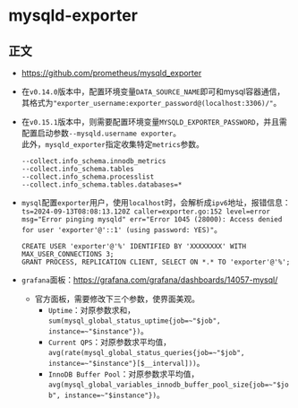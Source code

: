 # mysqld-exporter

## 正文
- https://github.com/prometheus/mysqld_exporter

- 在`v0.14.0`版本中，配置环境变量`DATA_SOURCE_NAME`即可和mysql容器通信，其格式为`"exporter_username:exporter_password@(localhost:3306)/"`。

- 在`v0.15.1`版本中，则需要配置环境变量`MYSQLD_EXPORTER_PASSWORD`，并且需配置启动参数`--mysqld.username exporter`。  
  此外，`mysqld_exporter`指定收集特定`metrics`参数。
  ```
  --collect.info_schema.innodb_metrics
  --collect.info_schema.tables
  --collect.info_schema.processlist
  --collect.info_schema.tables.databases=*
  ```

- `mysql`配置`exporter`用户，使用`localhost`时，会解析成`ipv6`地址，报错信息：`ts=2024-09-13T08:08:13.120Z caller=exporter.go:152 level=error msg="Error pinging mysqld" err="Error 1045 (28000): Access denied for user 'exporter'@'::1' (using password: YES)"`。
  ```shell
  CREATE USER 'exporter'@'%' IDENTIFIED BY 'XXXXXXXX' WITH MAX_USER_CONNECTIONS 3;
  GRANT PROCESS, REPLICATION CLIENT, SELECT ON *.* TO 'exporter'@'%';
  ```

- `grafana`面板：https://grafana.com/grafana/dashboards/14057-mysql/
  - 官方面板，需要修改下三个参数，使界面美观。
    - `Uptime`：对原参数求和，`sum(mysql_global_status_uptime{job=~"$job", instance=~"$instance"})`。
    - `Current QPS`：对原参数求平均值，`avg(rate(mysql_global_status_queries{job=~"$job", instance=~"$instance"}[$__interval]))`。
    - `InnoDB Buffer Pool`：对原参数求平均值，`avg(mysql_global_variables_innodb_buffer_pool_size{job=~"$job", instance=~"$instance"})`。